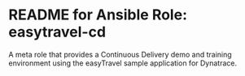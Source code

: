# README for Ansible Role: easytravel-cd

A meta role that provides a Continuous Delivery demo and training environment using the easyTravel sample application for Dynatrace.